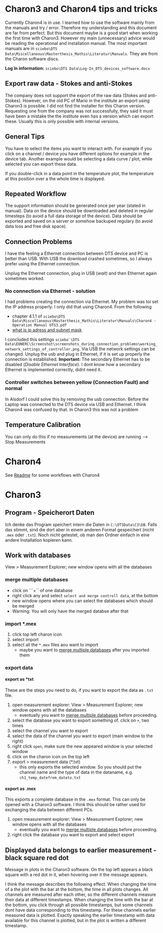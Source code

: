 # Charon3 and Charon4 tips and tricks
Currently Charon4 is in use.
I learned how to use the software mainly from the manuals and try / error. 
Therefore my understanding and this document are far from perfect. 
But this document maybe is a good start when working the first time with Charon3.
However my main (unnecessary) advice would be reading the operational and installation manual.
The most important manuals are in ``sciebo\DTS Data\Miscellaneous\Masterthesis_Mathis\Literatur\Manuals``.
They are from the Charon software discs.

**Log In information:** ``sciebo\DTS Data\Log-In_DTS_devices_software.docx``

## Export raw data - Stokes and anti-Stokes
The company does not support the export of the raw data (Stokes and anti-Stokes).
However, on the old PC of Mario in the institute an export using Charon3 is possible.
I did not find the installer for this Charon version.
Requesting one from the company was not successfully, they said it must have been a mistake the the institute even has a version which can export these.
Usually this is only possible with internal versions.

## General Tips
You have to select the items you want to interact with. 
For example if you click on a channel / device you have different options for example in the device tab.
Another example would be selecting a data curve / plot, while selected you can export these data.

If you double-click in a data point in the temperature plot, the temperature at this position over a the whole time is displayed.

## Repeated Workflow
The support information should be generated once per year (stated in manual).
Data on the device should be downloaded and deleted in regular timesteps (to avoid a full data storage of the device).
Data should be exported and saved on a server or somehow backuped regulary (to avoid data loss and free disk space).


## Connection Problems
I have the feeling a Ethernet connection between DTS device and PC is better than USB.
With USB the download crashed sometimes, so I always prefer using the Ethernet connection.

Unplug the Ethernet connection, plug in USB (*wait*) and then Ethernet again sometimes worked.

### No connection via Ethernet - solution
I had problems creating the connection via Ethernet.
My problem was toi set the IP address properly.
I only did that using Charon4.
From the following
* chapter 4.1.1 of ``sciebo\DTS Data\Miscellaneous\Masterthesis_Mathis\Literatur\Manuals\Charon4 - Operation Manual OTS3.pdf``
* [what is ip adress and subnet mask](https://community.fs.com/de/blog/know-ip-address-and-subnet-mask.html)

I concluded this settings ``sciebo`\DTS Data\EONERC\Screenshot\screenshots_during_connection_problems\working_network_settings_of_controller.png``.
Via USB the network settings can be changed.
Unplug the usb and plug in Ethernet, if it is set up properly the connection is established.
**Important:** The secondary Ethernet has to be disabled (*Disable Ethernet Interface*).
I dont know how a secondary Ethernet is implemented correctly, didnt need it.

### Controller switches between yellow (Connection Fault) and normal
In Alsdorf I could solve this by removing the usb connection.
Before the Laptop was connected to the DTS device via USB and Ethernet.
I think Charon4 was confused by that.
In Charon3 this was not a problem

## Temperature Calibration
You can only do this if no measurements (at the device) are running --> Stop Measurements

# Charon4
See [Readme](./README.md#scripts_masterarbeit) for some workflows with Charon4

# Charon3
## Program - Speicherort Daten
Ich denke das Program speichert intern die Daten in ``C:\OTSData\C3\DB``. Falls das stimmt, sind die dort aber in einem anderen Format gespeichert (nicht ``.mex`` oder ``.txt``). Noch nicht getestet, ob man den Ordner einfach in eine andere Installation kopieren kann.

## Work with databases
View > Measurement Explorer; new window opens with all the databases

### merge multiple databases
* click on ```+`` of one database
* right click any and select ``select and merge controll data``, at the bottom
* new window opens where you can select the databases which should be merged
* Warning: You will only have the merged databse after that

### import *.mex
1. click top left charon icon
2. select import
3. select all the ``*.mex`` files aou want to import
     * maybe you want to [merge multiple databases](#merge-multiple-databases) after you imported them

### export data
#### export as *txt
These are the steps you need to do, if you want to export the data as ``.txt`` file. 
1. open measurement explorer: View > Measurement Explorer; new window opens with all the databases
   * eventually you want to [merge multiple databases](#merge-multiple-databases) before proceeding.
2. select the database you want to export something of. click on ``+``, two times
3. select the channel you want to export
4. select the data of the channel you want to export (main window to the right)
5. right click ``open``, make sure the new appeared window is your selected window
6. click on the charon icon on the top left
7. export > measurement data (*.txt)
    * this only exports the selected window. So you should put the channel name and the type of data in the dataname, e.g. ``ch1_temp_datefrom_dateto.txt``
#### export as .mex
This exports a complete database in the ``.mex`` format. This can only be opened with a Charon3 software.
I think this should be rather used for exchanging the data between different PCs.
1. open measurement explorer: View > Measurement Explorer; new window opens with all the databases
   * eventually you want to [merge multiple databases](#merge-multiple-databases) before proceeding.
2. right click the database you want to export and select export

## Displayed data belongs to earlier measurement - black square red dot
Message in plots in the Charon3 software. On the top left appears a black square with a red dot in it, when hovering over it the message appears.

I think the message describes the following effect. When changing the time of a the plot with the bar at the bottom, the time in all plots changes.
All channels are measured after each other, so the different channels measure their data at different timestamps.
When changing the time with the bar at the bottom, you click through all possible timestamps, but some channels dont have data corresponding to this timestamp.
For these channels earlier measured data is plotted. 
Exactly speaking the earlier timestamp with data available for this channel is plotted, but in the plot is written a different timestamp.

